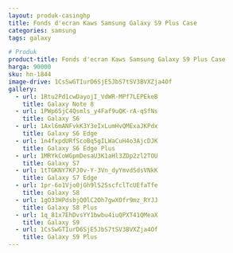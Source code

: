 ```yaml
---
layout: produk-casinghp
title: Fonds d'ecran Kaws Samsung Galaxy S9 Plus Case
categories: samsung
tags: galaxy

# Produk
product-title: Fonds d'ecran Kaws Samsung Galaxy S9 Plus Case
harga: 90000
sku: hn-1844
image-drive: 1CsSwGTIurD6SjE5JbS7tSV3BVXZja4Of
gallery:
  - url: 1Rtu2Pd1cwDayojI_VdWR-MPf7LEPEkeB
    title: Galaxy Note 8
  - url: 1PWp65jC4Qsmls_y4Faf9uQK-rA-qSfNs
    title: Galaxy S6
  - url: 1Axl6mANFvkK3Y3eIxLumHvQMExaJKPdx
    title: Galaxy S6 Edge
  - url: 1n4fxpdURfScoBq5gILWaCuH4o3AjcDJK
    title: Galaxy S6 Edge Plus
  - url: 1MRYkCoWGpmDesaU3K1aHl3ZDp2zl2TOU
    title: Galaxy S7
  - url: 1tTGKNY7KFJ0v-Y-3Vn_dyYmvdSdsVNkK
    title: Galaxy S7 Edge
  - url: 1pr-6o1Vjo0jGh9lS2SscfclTcUEfaTfe
    title: Galaxy S8
  - url: 1gO33HPdsbjQ0lC2Oh7gwXOfr9mz_RYJJ
    title: Galaxy S8 Plus
  - url: 1q_81x7EhDvsYY1bwbu4iuQPXT41QMeaX
    title: Galaxy S9
  - url: 1CsSwGTIurD6SjE5JbS7tSV3BVXZja4Of
    title: Galaxy S9 Plus
---
```

